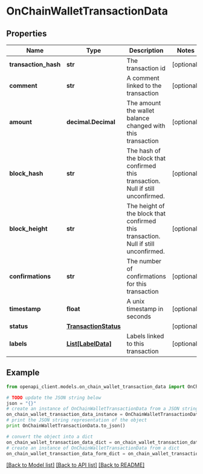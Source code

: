 # OnChainWalletTransactionData


## Properties
Name | Type | Description | Notes
------------ | ------------- | ------------- | -------------
**transaction_hash** | **str** | The transaction id | [optional] 
**comment** | **str** | A comment linked to the transaction | [optional] 
**amount** | **decimal.Decimal** | The amount the wallet balance changed with this transaction | [optional] 
**block_hash** | **str** | The hash of the block that confirmed this transaction. Null if still unconfirmed. | [optional] 
**block_height** | **str** | The height of the block that confirmed this transaction. Null if still unconfirmed. | [optional] 
**confirmations** | **str** | The number of confirmations for this transaction | [optional] 
**timestamp** | **float** | A unix timestamp in seconds | [optional] 
**status** | [**TransactionStatus**](TransactionStatus.md) |  | [optional] 
**labels** | [**List[LabelData]**](LabelData.md) | Labels linked to this transaction | [optional] 

## Example

```python
from openapi_client.models.on_chain_wallet_transaction_data import OnChainWalletTransactionData

# TODO update the JSON string below
json = "{}"
# create an instance of OnChainWalletTransactionData from a JSON string
on_chain_wallet_transaction_data_instance = OnChainWalletTransactionData.from_json(json)
# print the JSON string representation of the object
print OnChainWalletTransactionData.to_json()

# convert the object into a dict
on_chain_wallet_transaction_data_dict = on_chain_wallet_transaction_data_instance.to_dict()
# create an instance of OnChainWalletTransactionData from a dict
on_chain_wallet_transaction_data_form_dict = on_chain_wallet_transaction_data.from_dict(on_chain_wallet_transaction_data_dict)
```
[[Back to Model list]](../README.md#documentation-for-models) [[Back to API list]](../README.md#documentation-for-api-endpoints) [[Back to README]](../README.md)


